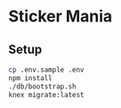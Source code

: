 # Sticker Mania

## Setup

```sh
cp .env.sample .env
npm install
./db/bootstrap.sh
knex migrate:latest
```
